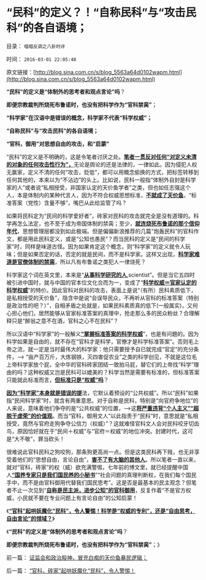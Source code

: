 # “民科”的定义？！“自称民科”与“攻击民科”的各自语境；

目录： `唱唱反调之八卦时评` 

时间： `2016-03-01 22:05:48` 

原文链接：[http://blog.sina.com.cn/s/blog_5563a64d0102wapm.html](http://blog.sina.com.cn/s/blog_5563a64d0102wapm.html)

**“民科”的定义是“体制外的思考者和观点言论”吗**？

**即便宗教裁判所烧死布鲁诺时，也没有把科学作为“官科禁脔”**；

**“科学家”在汉语中是错误的概念，科学家不代表“科学权威”；**

**“自称民科”与“攻击民科”的各自语境；**

**“官科，御用”对思想自由的攻击，和“启蒙”**



“民科”的定义是不明确的，这是令笔者讨厌之处。[**笔者一贯反对任何“对定义未清的对象的任何攻击性行为”，**](../../../2016/2/28/“官科，砖家”起哄妖魔化“民科”，令人警惕！.md)无论是舆论的还是法律的，一律如此。因为侵犯人权无赢家，定义不清的任何“攻击，贬低”，都可以用概念偷换的方式，把标签转移到任何其他的，本来以为“不沾边”的头上。比如说，民科一般指“体制外自封是科学家的人”或者说“私相授受，非国家认定的天价鱼学者”之类，但也如任志强这个人，本是体制内的某种代言人，因为不符合权威思想标准，[**不就成了天价鱼**](../../../2016/2/25/股灾是天价鱼的暴民逻辑作怪.md)，“标准答案（党性）含量不够”，嘴巴从此给监管了吗？

如果将民科定为“民间的科学爱好者”，砖家对民科的攻击就完全是没有道理的。科学再怎么法定，也不至于成为帝国体制的禁脔；至少，[**就连烧死布鲁诺的那个信仰年代**](../../../2013/7/2/没有科学的信仰，有信仰的科学，及实证科学的知识模型.md)，思想管理层都没到如此极端。但是偏偏新浪推荐的几篇“炮轰民科”的官科作文，都是用此民科定义，或是“公知也愚民”？而当民科的定义是“民间的科学家”时，同样是味道古怪。因为如果肯定这个概念，则“科学家”的定义就令人玩味；但是如果否定的话，否定的就是民间，而不是科学家。这样又出现，[**科学家难道是官僚体制的禁脔**](../../../2012/5/3/“先人为主”的选择性是科学的认知态度；.md)，所以凡有布鲁诺之类犯人一律烧死？

科学家这个词在英文里，本来是“[**从事科学研究的人**](../../../2009/12/7/科学家和艺术家，科学和民主.md),scientist”。但是当它五四时被引进中国时，就与中国的官本位文化合而为一，变成了“[**科学权威＝官家认定的科学权威**](../../../2009/12/15/最要不得权威的经济学和权威的政治经济学.md)”的特价。因此官科对民科的攻击，表面上是说“（有所）民科素质低下，是私相授受的天价鱼”，隐含中是说“会误导民众，不再听从官科的标准答案（特别是政治性的吧？）”，自相矛盾之处就是，如果民科素质真的低下(一般属实)，又何心担心他们，居然能够从官家标准答案的真理中，抢走那么多的民众粉丝？合理解释只是“醉翁之意不在酒，官科之心不在民科”？

所以汉语中“科学家”的一般解义[**“掌握标准答案的科学权威**](../../../2009/7/27/离不开哲学理论的文化离不开权威的N代宗师.md)”，也是有问題的。因为科学如果是自由的，就不存在“官科才是科学，官僚才是科学标准答案”。否则毛上帝之流，就一定是当时最伟大的科学家：他只需要授予自已就完成“官定”的充分条件，——>
“亩产百万斤，大炼钢铁，灭四害促农业”之类的科学创见，不就是这位毛上帝科学家放个屁，全中华的官科砖家团结一致拍马屁，替它们的上帝找“科学”理由的吗？这种权威又岂是民科可以媲美的？科学当然是需要有标准的，但标准答案只能就此标准而言，[**但标准只是“权威”吗**](../../../2010/1/9/“权威”的经济学解释和人性的权威.md)？

[**因为“科学家”本身就是错误的提**](../../../2010/5/10/理性主义科学家是不是很牛逼的大祭师？.md)法，它默认着预设的“公共权威”。所以“民科”如果指“民间科学家”时，就含有两重意思。对于自称是民科，特别是“向官府争地位”的人来说，意味着他们争夺的是“公共权威”的位置，——>这[**将严重违背“个人主义”“超脱于虚荣”的价值观**](../../../2014/5/10/实事求是的自由人，必定会被标准答案围剿和妖魔化.md)。而当“官科，御用文人”以此指责于“民科”时，意思就是“私相授受，竟然与官府走狗争夺公信力（权威）”？这就难怪官科文人会对民科咬牙切齿鸟，原因恰好就在于“民间＋权威”与“官府＝权威”的地位冲突。封建时代，这可是“大不敬”，罪当砍头！

很难说此官科民科之狗咬狗，那条狗更高尚一点。但是这类民科再下贱，也无非享受着他们的“思想自由，言论自由”，[**害不了有大脑的其他人**](../../../2013/8/18/没有绝对的权力，就没有最起码的自由和民主.md)。所以笔者一直以来，就对“官科，砖家”的权（威）欲充满警惕，七年前的博文里，就已经提醒中国人[**“国养专家只是我们国民养的小秘书**](../../../2009/3/24/大学无书！每个人都有个人利益观点发言权.md)”“社会问题的真理判断权，在我们每个国民手中，而不是由官科御用代替我们国民思考”。这是否是最基本的民主观念？但笔者不止一次见到“[**自称是民主派，进步公知”的官科御用**](../../../2015/6/30/缺乏逻辑的公知，无善能为，无恶不作.md)，反复作着“不是官方权威，小民就不要在专业问题上有言论自由”的公知启蒙！

《[**“官科”起哄妖魔化“民科”，令人警惕！科学是“权威的专利”，还是“自由思考，自由言论”的领域？**](../../../2016/2/28/“官科，砖家”起哄妖魔化“民科”，令人警惕！.md)》

《**“民科”的定义是“体制外的思考者和观点言论”吗**？

**即便宗教裁判所烧死布鲁诺时，也没有把科学作为“官科禁脔”**；》

前一篇： [证监会和政治股神，冒充白痴的天价鱼暴民逻辑；](../../../2016/3/10/证监会和政治股神，冒充白痴的天价鱼暴民逻辑；.md)

后一篇： [“官科，砖家”起哄妖魔化“民科”，令人警惕！](../../../2016/2/28/“官科，砖家”起哄妖魔化“民科”，令人警惕！.md)

